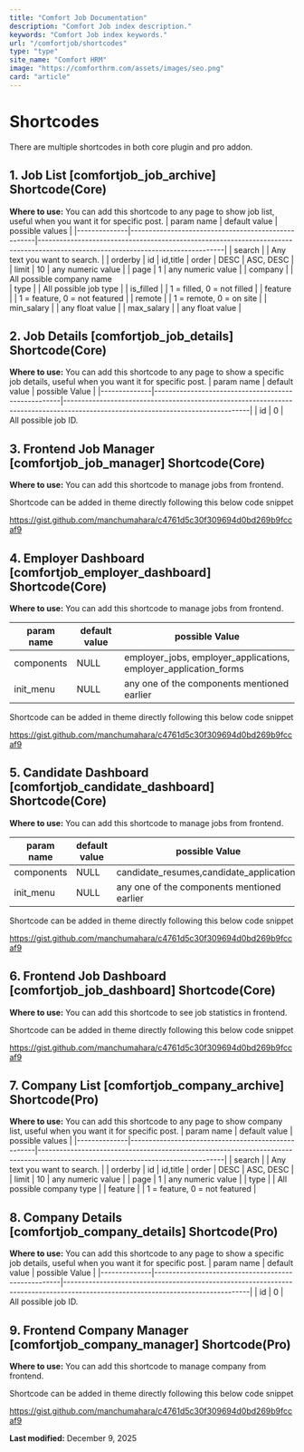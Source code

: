 ```yaml
---
title: "Comfort Job Documentation"
description: "Comfort Job index description."
keywords: "Comfort Job index keywords."
url: "/comfortjob/shortcodes"
type: "type"
site_name: "Comfort HRM"
image: "https://comforthrm.com/assets/images/seo.png"
card: "article"
---
```

# Shortcodes

There are multiple shortcodes in both core plugin and pro addon.

## 1. Job List \[comfortjob_job_archive\] Shortcode(Core) ##

**Where to use:** You can add this shortcode to any page to show job list, useful when you want it for specific post.
| param name   | default value                                      | possible values                                                                                                                 |
|--------------|----------------------------------------------------|---------------------------------------------------------------------------------------------------------------------------------|
| search       |                                                    | Any text you want to search.   |
| orderby      | id                                                 | id,title
| order        | DESC                                               | ASC, DESC         |
| limit        | 10                                                 | any numeric value |
| page         | 1                                                  | any numeric value |
| company      |                                                    | All possible company name  
| type         |                                                    | All possible job type    |
| is_filled    |                                                    | 1 = filled, 0 = not filled    |
| feature      |                                                    | 1 = feature, 0 = not featured    |
| remote       |                                                    | 1 = remote, 0 = on site  |
| min_salary   |                                                    | any float value        |
| max_salary   |                                                    | any float value        |


## 2. Job Details \[comfortjob_job_details\] Shortcode(Core) ##

**Where to use:** You can add this shortcode to any page to show a specific job details, useful when you want it for specific post.
| param name   | default value         | possible Value                                                                                                                 |
|--------------|----------------------------------------------------|---------------------------------------------------------------------------------------------------------------------------------|
| id        | 0 | All possible job ID.

## 3. Frontend Job Manager \[comfortjob_job_manager\] Shortcode(Core) ##

**Where to use:** You can add this shortcode to manage jobs from frontend.

Shortcode can be added in theme directly following this below code snippet

https://gist.github.com/manchumahara/c4761d5c30f309694d0bd269b9fccaf9


## 4. Employer Dashboard \[comfortjob_employer_dashboard\] Shortcode(Core) ##

**Where to use:** You can add this shortcode to manage jobs from frontend.

| param name   | default value         | possible Value                                                                                                                 |
|--------------|----------------------------------------------------|---------------------------------------------------------------------------------------------------------------------------------|
| components        | NULL | employer_jobs, employer_applications, employer_application_forms
| init_menu         | NULL | any one of the components mentioned earlier

Shortcode can be added in theme directly following this below code snippet

https://gist.github.com/manchumahara/c4761d5c30f309694d0bd269b9fccaf9


## 5. Candidate Dashboard \[comfortjob_candidate_dashboard\] Shortcode(Core) ##

**Where to use:** You can add this shortcode to manage jobs from frontend.

| param name   | default value         | possible Value                                                                                                                 |
|--------------|----------------------------------------------------|---------------------------------------------------------------------------------------------------------------------------------|
| components        | NULL | candidate_resumes,candidate_applications
| init_menu         | NULL | any one of the components mentioned earlier

Shortcode can be added in theme directly following this below code snippet

https://gist.github.com/manchumahara/c4761d5c30f309694d0bd269b9fccaf9

## 6. Frontend Job Dashboard \[comfortjob_job_dashboard\] Shortcode(Core) ##

**Where to use:** You can add this shortcode to see job statistics in frontend.

Shortcode can be added in theme directly following this below code snippet

https://gist.github.com/manchumahara/c4761d5c30f309694d0bd269b9fccaf9


## 7. Company List \[comfortjob_company_archive\] Shortcode(Pro) ##

**Where to use:** You can add this shortcode to any page to show company list, useful when you want it for specific post.
| param name   | default value                                      | possible values                                                                                                                 |
|--------------|----------------------------------------------------|---------------------------------------------------------------------------------------------------------------------------------|
| search       |                                                    | Any text you want to search.   |
| orderby      | id                                                 | id,title
| order        | DESC                                               | ASC, DESC         |
| limit        | 10                                                 | any numeric value |
| page         | 1                                                  | any numeric value |
| type         |                                                    | All possible company type    |
| feature      |                                                    | 1 = feature, 0 = not featured    |


## 8. Company Details \[comfortjob_company_details\] Shortcode(Pro) ##

**Where to use:** You can add this shortcode to any page to show a specific job details, useful when you want it for specific post.
| param name   | default value         | possible Value                                                                                                                 |
|--------------|----------------------------------------------------|---------------------------------------------------------------------------------------------------------------------------------|
| id        | 0 | All possible job ID.

## 9. Frontend Company Manager \[comfortjob_company_manager\] Shortcode(Pro) ##

**Where to use:** You can add this shortcode to manage company from frontend.

Shortcode can be added in theme directly following this below code snippet

https://gist.github.com/manchumahara/c4761d5c30f309694d0bd269b9fccaf9


**Last modified:** December 9, 2025
